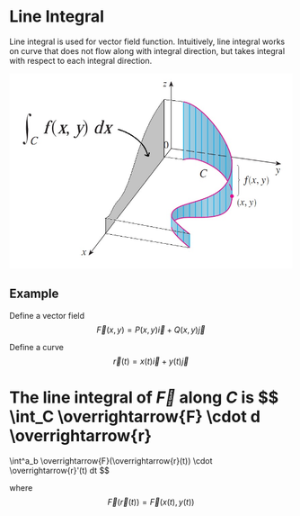 # Line Integral

Line integral is used for vector field function. Intuitively, line integral works on curve that does not flow along with integral direction, but  takes integral with respect to each integral direction.

![line_integral](imgs/line_integral.jpg "line_integral")


## Example

Define a vector field
$$
\overrightarrow{F}(x,y) = P(x,y)\overrightarrow{i} + Q(x,y)\overrightarrow{j}
$$

Define a curve
$$
\overrightarrow{r}(t) = x(t)\overrightarrow{i} + y(t)\overrightarrow{j}
$$

The line integral of 
$\overrightarrow{F}$ along $C$ is
$$
\int_C \overrightarrow{F} \cdot d \overrightarrow{r}
=
\int^a_b \overrightarrow{F}(\overrightarrow{r}(t)) \cdot \overrightarrow{r}'(t) dt
$$

where
$$
\overrightarrow{F}(\overrightarrow{r}(t)) = \overrightarrow{F}(x(t), y(t))
$$